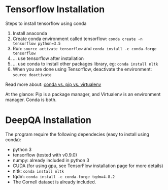 Tensorflow Installation
======

Steps to install tensorflow using conda

1. Install anaconda
2. Create conda environment called tensorflow: `conda create -n tensorflow python=3.5`
3. Run: `source activate tensorflow` and `conda install -c conda-forge tensorflow` 
4. ... use tensorflow after installation
5. ... use conda to install other packages library, eg: `conda install nltk`
6. When you are done using Tensorflow, deactivate the environment: `source deactivate`

Read more about: [conda vs. pip vs. virtualenv](http://conda.pydata.org/docs/_downloads/conda-pip-virtualenv-translator.html)

At the glance: Pip is a package manager, and Virtualenv is an environment manager. Conda is both.

DeepQA Installation
=========

The program require the following dependecies (easy to install using conda):

* python 3
* tensorflow (tested with v0.9.0)
* numpy: already included in python 3
* CUDA (for using gpu, see TensorFlow installation page for more details)
* nltk: `conda install nltk`
* tqdm: `conda install -c conda-forge tqdm=4.8.2`
* The Cornell dataset is already included.



